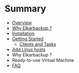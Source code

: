 # Summary

* [Overview](README.md)
* [Why Elkarbackup ?](why-elkarbackup-.md)
* [Installation](installation.md)
* [Getting Started](getting-started.md)
   * [Clients and Tasks](clients_tasks/README.md)
* [Add Linux hosts](add-linux-hosts.md)
* Why Elkarbackup ?
* Ready-to-use Virtual Machine
* [FAQ](faq.md)

